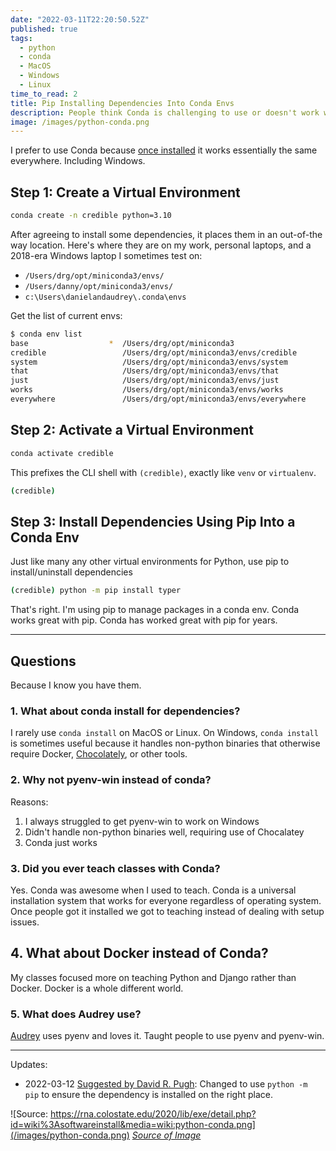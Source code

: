 ```yaml
---
date: "2022-03-11T22:20:50.52Z"
published: true
tags:
  - python
  - conda
  - MacOS
  - Windows
  - Linux
time_to_read: 2
title: Pip Installing Dependencies Into Conda Envs
description: People think Conda is challenging to use or doesn't work with pip, when in truth it is easy and just works everywhere.
image: /images/python-conda.png
---
```


I prefer to use Conda because [once installed](https://docs.conda.io/en/latest/miniconda.html) it works essentially the same everywhere. Including Windows.

## Step 1: Create a Virtual Environment

```bash
conda create -n credible python=3.10
```

After agreeing to install some dependencies, it places them in an out-of-the way location. Here's where they are on my work, personal laptops, and a 2018-era Windows laptop I sometimes test on:

- `/Users/drg/opt/miniconda3/envs/`
- `/Users/danny/opt/miniconda3/envs/`
- `c:\Users\danielandaudrey\.conda\envs`

Get the list of current envs:

```bash
$ conda env list
base                  *  /Users/drg/opt/miniconda3
credible                 /Users/drg/opt/miniconda3/envs/credible
system                   /Users/drg/opt/miniconda3/envs/system
that                     /Users/drg/opt/miniconda3/envs/that
just                     /Users/drg/opt/miniconda3/envs/just
works                    /Users/drg/opt/miniconda3/envs/works
everywhere               /Users/drg/opt/miniconda3/envs/everywhere
```

## Step 2: Activate a Virtual Environment

```bash
conda activate credible
```

This prefixes the CLI shell with `(credible)`, exactly like `venv` or `virtualenv`.

```bash
(credible)
```

## Step 3: Install Dependencies Using Pip Into a Conda Env

Just like many any other virtual environments for Python, use pip to install/uninstall dependencies

```bash
(credible) python -m pip install typer
```

That's right. I'm using pip to manage packages in a conda env. Conda works great with pip. Conda has worked great with pip for years.

---

## Questions

Because I know you have them.

### 1. What about conda install for dependencies?

I rarely use `conda install` on MacOS or Linux. On Windows, `conda install` is sometimes useful because it handles non-python binaries that otherwise require Docker, [Chocolately](https://chocolatey.org/), or other tools.

### 2. Why not pyenv-win instead of conda?

Reasons:

1. I always struggled to get pyenv-win to work on Windows
2. Didn't handle non-python binaries well, requiring use of Chocalatey
3. Conda just works

### 3. Did you ever teach classes with Conda?

Yes. Conda was awesome when I used to teach. Conda is a universal installation system that works for everyone regardless of operating system. Once people got it installed we got to teaching instead of dealing with setup issues.

## 4. What about Docker instead of Conda?

My classes focused more on teaching Python and Django rather than Docker. Docker is a whole different world.

### 5. What does Audrey use?

[Audrey](https://audrey.feldroy.com) uses pyenv and loves it. Taught people to use pyenv and pyenv-win.

---

Updates:

- 2022-03-12 [Suggested by David R. Pugh](https://twitter.com/TheSandyCoder/status/1502577229607415808): Changed to use `python -m pip` to ensure the dependency is installed on the right place.

![Source: https://rna.colostate.edu/2020/lib/exe/detail.php?id=wiki%3Asoftwareinstall&media=wiki:python-conda.png](/images/python-conda.png)
_[Source of Image](https://rna.colostate.edu/2020/lib/exe/detail.php?id=wiki%3Asoftwareinstall&media=wiki:python-conda.png)_
